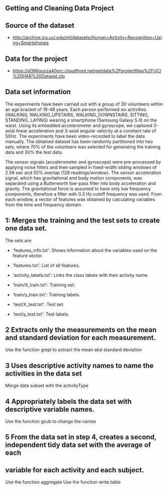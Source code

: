 ## Getting and Cleaning Data Project

## Source of the dataset 
- http://archive.ics.uci.edu/ml/datasets/Human+Activity+Recognition+Using+Smartphones

## Data for the project
- https://d396qusza40orc.cloudfront.net/getdata%2Fprojectfiles%2FUCI%20HAR%20Dataset.zip

## Data set information
The experiments have been carried out with a group of 30 volunteers within an age bracket of 19-48 years. Each person performed six activities (WALKING, WALKING_UPSTAIRS, WALKING_DOWNSTAIRS, SITTING, STANDING, LAYING) wearing a smartphone (Samsung Galaxy S II) on the waist. Using its embedded accelerometer and gyroscope, we captured 3-axial linear acceleration and 3-axial angular velocity at a constant rate of 50Hz. The experiments have been video-recorded to label the data manually. The obtained dataset has been randomly partitioned into two sets, where 70% of the volunteers was selected for generating the training data and 30% the test data. 

The sensor signals (accelerometer and gyroscope) were pre-processed by applying noise filters and then sampled in fixed-width sliding windows of 2.56 sec and 50% overlap (128 readings/window). The sensor acceleration signal, which has gravitational and body motion components, was separated using a Butterworth low-pass filter into body acceleration and gravity. The gravitational force is assumed to have only low frequency components, therefore a filter with 0.3 Hz cutoff frequency was used. From each window, a vector of features was obtained by calculating variables from the time and frequency domain.

## 1: Merges the training and the test sets to create one data set.

The sets are: 

- 'features_info.txt': Shows information about the variables used on the feature vector.

- 'features.txt': List of all features.

- 'activity_labels.txt': Links the class labels with their activity name.

- 'train/X_train.txt': Training set.

- 'train/y_train.txt': Training labels.

- 'test/X_test.txt': Test set.

- 'test/y_test.txt': Test labels.

## 2 Extracts only the measurements on the mean and standard deviation for each measurement.
Use the function grepl to extract the mean abd standard deviation

## 3 Uses descriptive activity names to name the activities in the data set
Merge data subset with the activityType 

## 4 Appropriately labels the data set with descriptive variable names.
Use the function gsub to change the names

## 5 From the data set in step 4, creates a second, independent tidy data set with the average of each 
##  variable for each activity and each subject.
Use the function aggregate
Use the function write.table
